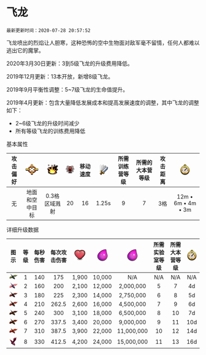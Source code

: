 # 飞龙

`最新更新时间：2020-07-28 20:57:52`


飞龙喷出的烈焰让人胆寒，这种恐怖的空中生物面对敌军毫不留情，任何人都难以逃出它的魔掌。


2020年3月30日更新：3到5级飞龙的升级费用降低。

2019年12月更新：13本开放，新增8级飞龙。

2019年9月平衡性调整：5~7级飞龙的生命值提升。

2019年4月更新：包含大量降低发展成本和提高发展速度的调整，其中飞龙的调整如下：

- 2~6级飞龙的升级时间减少
- 所有等级飞龙的训练费用降低


基本属性

|攻击偏好|![目标](/wiki/Other/Target.png "目标")|![攻击类型](/wiki/Other/AttackType.png "攻击类型")|![人口](/wiki/Other/Troops.png "人口")|移动速度|![攻击速度](/wiki/Other/Attack.png "攻击速度")|所需训练营等级|所需的大本营等级|攻击距离|![训练时间](/wiki/Other/Clock.png "训练时间")|
|:-:|:-:|:-:|:-:|:-:|:-:|:-:|:-:|:-:|:-:|
|无|地面和空中目标|0.3格区域溅射|20|16|1.25s|9|7|3格|12m • 6m • 4m • 3m|


详细升级数据

|图示|等级|每秒伤害|每次攻击伤害|![生命值](/wiki/Other/Heart.png "生命值")|![建造所需资源](/wiki/Other/Elixir.png "建造所需资源")|![升级所需资源](/wiki/Other/Elixir.png "升级所需资源")|所需实验室等级|所需大本营等级|![升级所需时间](/wiki/Other/Clock.png "升级所需时间")|
|:-:|:-:|:-:|:-:|:-:|:-:|:-:|:-:|:-:|:-:|
|![Dragon](/wiki/Troops/HomeVillage/Dragon/Lv1.png)|1|140|175	|1,900|10,000|N/A	    |N/A|N/A|N/A|
|![Dragon](/wiki/Troops/HomeVillage/Dragon/Lv2.png)|2|160|200	|2,100|12,000|2,000,000	|5	|7	|4d|
|![Dragon](/wiki/Troops/HomeVillage/Dragon/Lv3.png)|3|180|225	|2,300|14,000|2,750,000	|6	|8	|5d|
|![Dragon](/wiki/Troops/HomeVillage/Dragon/Lv4.png)|4|210|262.5	|2,600|16,000|4,500,000	|7	|9	|6d|
|![Dragon](/wiki/Troops/HomeVillage/Dragon/Lv5.png)|5|240|300	|3,100|18,000|6,500,000	|8	|10	|7d|
|![Dragon](/wiki/Troops/HomeVillage/Dragon/Lv6.png)|6|270|337.5	|3,400|20,000|9,000,000	|9	|11	|10d|
|![Dragon](/wiki/Troops/HomeVillage/Dragon/Lv7.png)|7|310|387.5	|3,900|22,000|11,000,000|10	|12	|14d|
|![Dragon](/wiki/Troops/HomeVillage/Dragon/Lv8.png)|8|330|412.5	|4,200|24,000|15,000,000|11	|13	|16d|